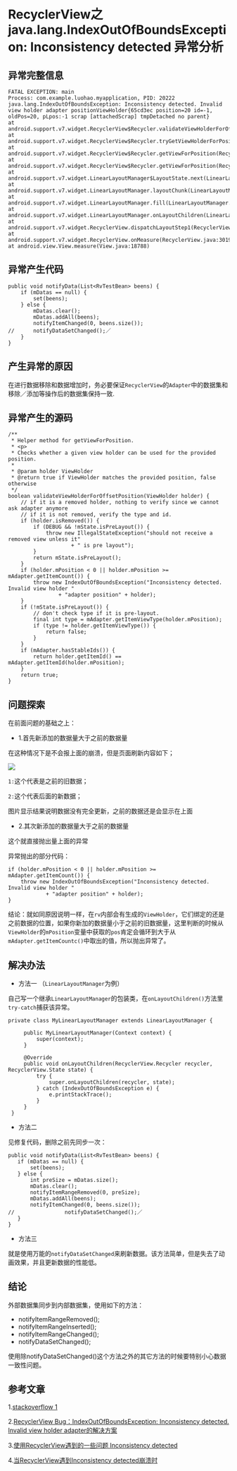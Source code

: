 # RecyclerView之java.lang.IndexOutOfBoundsException: Inconsistency detected 异常分析

## 异常完整信息
```
FATAL EXCEPTION: main
Process: com.example.luohao.myapplication, PID: 20222
java.lang.IndexOutOfBoundsException: Inconsistency detected. Invalid view holder adapter positionViewHolder{65cd3ec position=20 id=-1, oldPos=20, pLpos:-1 scrap [attachedScrap] tmpDetached no parent}
at android.support.v7.widget.RecyclerView$Recycler.validateViewHolderForOffsetPosition(RecyclerView.java:5297)
at android.support.v7.widget.RecyclerView$Recycler.tryGetViewHolderForPositionByDeadline(RecyclerView.java:5479)
at android.support.v7.widget.RecyclerView$Recycler.getViewForPosition(RecyclerView.java:5440)
at android.support.v7.widget.RecyclerView$Recycler.getViewForPosition(RecyclerView.java:5436)
at android.support.v7.widget.LinearLayoutManager$LayoutState.next(LinearLayoutManager.java:2224)
at android.support.v7.widget.LinearLayoutManager.layoutChunk(LinearLayoutManager.java:1551)
at android.support.v7.widget.LinearLayoutManager.fill(LinearLayoutManager.java:1511)
at android.support.v7.widget.LinearLayoutManager.onLayoutChildren(LinearLayoutManager.java:595)
at android.support.v7.widget.RecyclerView.dispatchLayoutStep1(RecyclerView.java:3534)
at android.support.v7.widget.RecyclerView.onMeasure(RecyclerView.java:3019)
at android.view.View.measure(View.java:18788)
```

## 异常产生代码
```
public void notifyData(List<RvTestBean> beens) {
    if (mDatas == null) {
        set(beens);
    } else {
        mDatas.clear();
        mDatas.addAll(beens);
        notifyItemChanged(0, beens.size());
//      notifyDataSetChanged();／
    }
}
```

## 产生异常的原因
在进行数据移除和数据增加时，务必要保证`RecyclerView`的`Adapter`中的数据集和移除／添加等操作后的数据集保持一致.

## 异常产生的源码
```
/**
 * Helper method for getViewForPosition.
 * <p>
 * Checks whether a given view holder can be used for the provided position.
 *
 * @param holder ViewHolder
 * @return true if ViewHolder matches the provided position, false otherwise
 */
boolean validateViewHolderForOffsetPosition(ViewHolder holder) {
    // if it is a removed holder, nothing to verify since we cannot ask adapter anymore
    // if it is not removed, verify the type and id.
    if (holder.isRemoved()) {
        if (DEBUG && !mState.isPreLayout()) {
            throw new IllegalStateException("should not receive a removed view unless it"
                    + " is pre layout");
        }
        return mState.isPreLayout();
    }
    if (holder.mPosition < 0 || holder.mPosition >= mAdapter.getItemCount()) {
        throw new IndexOutOfBoundsException("Inconsistency detected. Invalid view holder "
                + "adapter position" + holder);
    }
    if (!mState.isPreLayout()) {
        // don't check type if it is pre-layout.
        final int type = mAdapter.getItemViewType(holder.mPosition);
        if (type != holder.getItemViewType()) {
            return false;
        }
    }
    if (mAdapter.hasStableIds()) {
        return holder.getItemId() == mAdapter.getItemId(holder.mPosition);
    }
    return true;
}
```

## 问题探索
在前面问题的基础之上：

 - 1.首先新添加的数据量大于之前的数据量

 在这种情况下是不会报上面的崩溃，但是页面刷新内容如下；

 ![](rv.png)

 `1:`这个代表是之前的旧数据；

 `2:`这个代表后面的新数据；

 图片显示结果说明数据没有完全更新，之前的数据还是会显示在上面

 - 2.其次新添加的数据量大于之前的数据量

 这个就直接抛出量上面的异常

 异常抛出的部分代码：
```
if (holder.mPosition < 0 || holder.mPosition >= mAdapter.getItemCount()) {
    throw new IndexOutOfBoundsException("Inconsistency detected. Invalid view holder "
            + "adapter position" + holder);
}
```
 结论：就如同原因说明一样，在`rv`内部会有生成的`ViewHolder`，它们绑定的还是之前数据的位置，如果你新加的数据量小于之前的旧数据量，这里判断的时候从`ViewHolder`的`mPosition`变量中获取的`pos`肯定会循环到大于从`mAdapter.getItemCountc()`中取出的值，所以抛出异常了。

## 解决办法
 - 方法一 （`LinearLayoutManager`为例）

 自己写一个继承`LinearLayoutManager`的包装类，在`onLayoutChildren()`方法里`try-catch`捕获该异常。
 ```
 private class MyLinearLayoutManager extends LinearLayoutManager {

      public MyLinearLayoutManager(Context context) {
          super(context);
      }

      @Override
      public void onLayoutChildren(RecyclerView.Recycler recycler, RecyclerView.State state) {
          try {
              super.onLayoutChildren(recycler, state);
          } catch (IndexOutOfBoundsException e) {
              e.printStackTrace();
          }
      }
  }
 ```
 - 方法二

 见修复代码，删除之前先同步一次：
 ```
 public void notifyData(List<RvTestBean> beens) {
    if (mDatas == null) {
        set(beens);
    } else {
        int preSize = mDatas.size();
        mDatas.clear();
        notifyItemRangeRemoved(0, preSize);
        mDatas.addAll(beens);
        notifyItemChanged(0, beens.size());
//                notifyDataSetChanged();／
    }
}
 ```
 - 方法三

 就是使用万能的`notifyDataSetChanged`来刷新数据。该方法简单，但是失去了动画效果，并且更新数据的性能低。

## 结论
外部数据集同步到内部数据集，使用如下的方法：

 - notifyItemRangeRemoved();
 - notifyItemRangeInserted();
 - notifyItemRangeChanged();
 - notifyDataSetChanged();

 使用除notifyDataSetChanged()这个方法之外的其它方法的时候要特别小心数据一致性问题。

## 参考文章

1.[stackoverflow 1](http://stackoverflow.com/questions/31759171/recyclerview-and-java-lang-indexoutofboundsexception-inconsistency-detected-in)

2.[RecyclerView Bug：IndexOutOfBoundsException: Inconsistency detected. Invalid view holder adapter的解决方案](http://blog.csdn.net/lovexieyuan520/article/details/50537846)

3.[使用RecyclerView遇到的一些问题 Inconsistency detected](http://blog.csdn.net/Singleton1900/article/details/48369239)

4.[当RecyclerView遇到Inconsistency detected崩溃时](http://www.jianshu.com/p/2eca433869e9)
